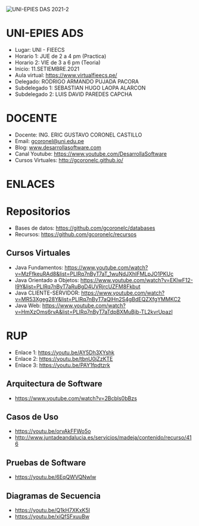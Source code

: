 ![UNI-EPIES DAS 2021-2](https://raw.githubusercontent.com/gcoronelc/UNI-EPIES-DAS-2021-2/main/img/CURSO.JPG)


# UNI-EPIES ADS

- Lugar: UNI - FIEECS
- Horario 1: JUE de 2 a 4 pm (Practica)
- Horario 2: VIE de 3 a 6 pm (Teoria)
- Inicio: 11.SETIEMBRE.2021
- Aula virtual: https://www.virtualfieecs.pe/
- Delegado: RODRIGO ARMANDO PUJADA PACORA
- Subdelegado 1: SEBASTIAN HUGO LAOPA ALARCON
- Subdelegado 2: LUIS DAVID PAREDES CAPCHA


# DOCENTE

- Docente: ING. ERIC GUSTAVO CORONEL CASTILLO
- Email: gcoronel@uni.edu.pe
- Blog: www.desarrollasoftware.com
- Canal Youtube: https://www.youtube.com/DesarrollaSoftware
- Cursos Virtuales: http://gcoronelc.github.io/



# ENLACES


# Repositorios

- Bases de datos: https://github.com/gcoronelc/databases
- Recursos: https://github.com/gcoronelc/recursos

## Cursos Virtuales

- Java Fundamentos: https://www.youtube.com/watch?v=MzFfkeuRAd8&list=PLIRq7nByT7aT_1wuNdJXhIFMLpJO1PKUc
- Java Orientado a Objetos: https://www.youtube.com/watch?v=EKlwF12-l9Y&list=PLIRq7nByT7aRuBgD4UVRjrcUZFM8Fkbut
- Java CLIENTE-SERVIDOR: https://www.youtube.com/watch?v=MR53Xgeg28Y&list=PLIRq7nByT7aQlHn2S4gBdEQZXfgYMMKC2
- Java Web: https://www.youtube.com/watch?v=HmXzOms6rvA&list=PLIRq7nByT7aTdpBXMuBjb-TL2kvrUpazI

# RUP

- Enlace 1: https://youtu.be/AY5Dh3XYshk
- Enlace 2: https://youtu.be/tbnU0jZzKTE
- Enlace 3: https://youtu.be/PAY1fpdtzrk


## Arquitectura de Software

- https://www.youtube.com/watch?v=2Bcbls0bBzs


## Casos de Uso

- https://youtu.be/orvAkFFWo5o
- http://www.juntadeandalucia.es/servicios/madeja/contenido/recurso/416

## Pruebas de Software

- https://youtu.be/6EqQWVQNwlw

## Diagramas de Secuencia

- https://youtu.be/Q1kH7XKxK5I
- https://youtu.be/xiQfSFxuuBw

